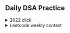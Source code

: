 ## Daily DSA Practice
<details><summary>2022 click </summary>
  <details><summary>January</summary>   
    
    
    
  [Day 1 Balloon Burst](/2022/Jan/Solution312.java)<br>
  [Day 2 Pairs of Songs With Total Durations Divisible by 60](/2022/Jan/Solution1010.java)<br>
  [Day 3 Find the Town Judge](/2022/Jan/Solution997.java)<br>
  [Day 4 Complement of Base 10 Integer](/2022/Jan/Solution1009.java)<br>
  [Day 5 Palindrome Partitioning](/2022/Jan/Solution131.java)<br>
  [Day 6 Car Pooling](/2022/Jan/Solution1094.java)<br>
  [Day 7 Linked List Random Node](/2022/Jan/Solution382.java)<br>
  [Day 8 Cherry Pickup II](/2022/Jan/Solution1463.java)<br>
  [Day 9  Robot Bounded In Circle](/2022/Jan/Solution1041.java)<br>
  [Day 10 Add Binary](/2022/Jan/Solution67.java)<br>
  [Day 11 Sum of Root To Leaf Binary Numbers](/2022/Jan/Solution1022.java)<br>
  [Day 12 Insert into a Binary Search Tree](/2022/Jan/Solution701.java)<br>
  [Day 13 Minimum Number of Arrows to Burst Balloons](/2022/Jan/Solution452.java)<br>
  [Day 14 String to Integer (atoi)](/2022/Jan/Solution8.java)<br>
  [Day 15 Jump Game IV](/2022/Jan/Solution1345.java)<br>
  [Day 16 Maximize Distance to Closest Person](/2022/Jan/Solution849.java)<br>
  [Day 17 Word Pattern](/2022/Jan/Solution290.java)<br>
  [Day 18 Can Place Flowers](/2022/Jan/Solution605.java)<br>
  [Day 19 Linked List Cycle II](/2022/Jan/Solution142.javaa)<br>
  [Day 20 Koko Eating Bananas](/2022/Jan/Solution875.java)<br>
  [Day 21 Gas Station](/2022/Jan/Solution134.java)<br>
  [Day 22 Stone Game IV](/2022/Jan/Solution1510.java)<br>
  [Day 23 Sequential Digits](/2022/Jan/Solution1291.java)<br>cd dcd
  [Day 24 Detect Capital](/2022/Jan/Solution520.java)<br>
  [Day 25 Valid Mountain Array](/2022/Jan/Solution941.java)<br>
  [Day 26 All Elements in Two Binary Search Trees](/2022/Jan/Solution1305.java)<br>
  [Day 27 Maximum XOR of Two Numbers in an Array](/2022/Jan/Solution421.java)<br>
  [Day 28 Design Add and Search Words Data Structure](/2022/Jan/Solution211.java)<br>
  [Day 29 Largest Rectangle in Histogram](/2022/Jan/Solution84.java)<br>
  [Day 30 Rotate Array](/2022/Jan/Solution189.java)<br>
  [Day 31 Richest Customer Wealth](/2022/Jan/Solution1672.java)<br>
  
 
  </details>
  
  
  
  <details><summary>February</summary>
    
    
    
    
    
    
    
   [Day 1 Best Time to Buy and Sell Stock](/2022/Feb/Solution121.java)<br>
    [Day 2 Find All Anagrams in a String](/2022/Feb/Solution438.java)<br>
    [Day 3 4Sum II](/2022/Feb/Solution454.java)<br>
    [Day 4 Contiguous Array](/2022/Feb/Solution525.java)<br>
    [Day 5 Merge k Sorted Lists](/2022/Feb/Solution23.java)<br>
    [Day 6 Remove Duplicates from Sorted Array II](/2022/Feb/Solution80.java)<br>
    [Day 7 Find the Difference](/2022/Feb/Solution389.java)<br>
    [Day 8 Add Digits](/2022/Feb/Solution258.java)<br>
    [Day 9 K-diff Pairs in an Array](/2022/Feb/Solution532.java)<br>
    [Day 10 Subarray Sum Equals K](/2022/Feb/Solution560.java)<br>
    [Day 11 Permutation in String](/2022/Feb/Solution567.java)<br>
    [Day 12 Word Ladder](/2022/Feb/Solution127.java)<br>
    [Day 13 Subsets](/2022/Feb/Solution78.java)<br>
    [Day 14 Maximum Depth of Binary Tree](/2022/Feb/Solution104.java)<br>
    [Day 15 Single Number](/2022/Feb/Solution136.java)<br>
    [Day 16 Swap Nodes in Pairs](/2022/Feb/Solution24.java)<br>
    [Day 17 Combination Sum](/2022/Feb/Solution39.java)<br>
    [Day 18 Remove K Digits](/2022/Feb/Solution402.java)<br>
    [Day 19 Minimize Deviation in Array](/2022/Feb/Solution1675.java)<br>
    [Day 20 Remove Covered Intervals](/2022/Feb/Solution1288.java)<br>
    [Day 21 Majority Element](/2022/Feb/Solution169.java)<br>
    [Day 22 Excel Sheet Column Number](/2022/Feb/Solution171.java)<br>
    [Day 23 Clone Graph](/2022/Feb/Solution133.java)<br>
    [Day 24 Sort List](/2022/Feb/Solution148.java)<br>
    [Day 25 Compare Version Numbers](/2022/Feb/Solution165.java)<br>
    [Day 26 Shortest Path Visiting All Nodes](/2022/Feb/Solution847.java)<br>
    [Day 27 Maximum Width of Binary Tree](/2022/Feb/Solution662.java)<br>
    [Day 28 Summary Ranges](/2022/Feb/Solution228.java)<br>
    
    
  </details>
  
  <details><summary>March</summary>  
    
    
    
  
  [Day 1 Counting Bits](/2022/March/Solution338.java)<br>
  [Day 2 Is Subsequence](/2022/March/Solution392.java)<br>
  [Day 3 Arithmetic Slices](/2022/March/Solution413.java)<br>
  [Day 4 Champagne Tower](/2022/March/Solution799.java)<br>
  [Day 5 Delete and Earn](/2022/March/Solution740.java)<br>
  [Day 6 Count All Valid Pickup and Delivery Options](/2022/March/Solution1359.java)<br>
  [Day 7 Merge Two Sorted Lists](/2022/March/Solution21.java)<br>
  [Day 8 Linked List Cycle](/2022/March/Solution141.java)<br>
  [Day 9 Remove Duplicates 2](/2022/March/Solution82.java)<br>
  [Day 10 Add Two Numbers](/2022/March/Solution2.java)<br>
  [Day 11 Rotate List](/2022/March/Solution61.java)<br>
  [Day 12 Copy List with Random Pointer](/2022/March/Solution138.java)<br>
  [Day 13 Valid Parenthesis](/2022/March/Solution20.java)<br>
  [Day 14 Simplify Path](/2022/March/Solution71.java)<br>
  [Day 15 Minimum Remove to Make Valid Parentheses](/2022/March/Solution1249.java)<br>
  [Day 16 Validate Stack Sequences](/2022/March/Solution946.java)<br>
  [Day 17 Score of Parentheses](/2022/March/Solution856.java)<br>
  [Day 18 Remove Duplicate Letters](/2022/March/Solution316.java)<br>
  [Day 19 Maximum Frequency Stack](/2022/March/Solution895.java)<br>
  [Day 20 Minimum Domino Rotations For Equal Row](/2022/March/Solution1007.java)<br>
  [Day 21 Partition Labels](/2022/March/Solution763.java)<br>
  [Day 22 Smallest String With A Given Numeric Value](/2022/March/Solution1663.java)<br>
  [Day 23 Broken Calculator](/2022/March/Solution991.java)<br>
  [Day 24 Boats to Save People](/2022/March/Solution881.java)<br>
  [Day 25 Two City Scheduling](/2022/March/Solution1029.java)<br>
  [Day 26 Binary Search](/2022/March/Solution704.java)<br>
  [Day 27 The K Weakest Rows in a Matrix](/2022/March/Solution1337.java)<br>
  [Day 28 Search in Rotated Sorted Array II](/2022/March/Solution81.java)<br>
  [Day 29 Find the Duplicate Number](/2022/March/Solution287.java)<br>
  [Day 30 Search a 2D Matrix](/2022/March/Solution74.java)<br>
  [Day 31 Split Array Largest Sum](/2022/March/Solution410.java)<br>
 
  </details>
  
  <details><summary>April</summary>

  [Day 1 Reverse String](/2022/April/Solution344.java)<br>
  [Day 2 Valid Palindrome II](/2022/April/Solution680.java)<br>
  [Day 3 Next Permutation](/2022/April/Solution31.java)<br>
  [Day 4 Swapping Nodes in a Linked List](/2022/April/Solution1721.java)<br>
  [Day 5 Container With Most Water](/2022/April/Solution11.java)<br>
  [Day 6 3Sum With Multiplicity](/2022/April/Solution923.java)<br>
  [Day 7 Last Stone Weight](/2022/April/Solution1046.java)<br>
  [Day 8 Kth Largest Element in a Stream](/2022/April/Solution703.java)<br>
  [Day 9 Top K Frequent Elements](/2022/April/Solution347.java)<br>
  [Day 10 Baseball Game](/2022/April/Solution682.java)<br>
  [Day 11 Shift 2D Grid](/2022/April/Solution1260.java)<br>
  [Day 12 Game of Life](/2022/April/Solution289.java)<br>
  [Day 13 Spiral Matrix II](/2022/April/Solution59.java)<br>
  [Day 14 Search in a Binary Search Tree](/2022/April/Solution700.java)<br>
  [Day 15 Trim a Binary Search Tree](/2022/April/Solution669.java)<br>
  [Day 16 Convert BST to Greater Tree](/2022/April/Solution538.java)<br>
  [Day 17 Increasing Order Search Tree](/2022/April/Solution897.java)<br>
  [Day 18 Kth Smallest Element in a BST](/2022/April/Solution230.java)<br>
  [Day 19 Recover Binary Search Tree](/2022/April/Solution99.java)<br>
  [Day 20 Binary Search Tree Iterator](/2022/April/Solution173.java)<br>
  [Day 21 Design HashSet](/2022/April/Solution705.java)<br>
  [Day 22 Design HashMap](/2022/April/Solution706.java)<br>
  [Day 23 Encode and Decode TinyURL](/2022/April/Solution535.java)<br>
  [Day 24 Design Underground System](/2022/April/Solution1396.java)<br>
  [Day 25 Peeking Iterator](/2022/April/Solution284.java)<br>
  [Day 26 Min Cost to Connect All Points](/2022/April/Solution1584.java)<br>
  [Day 27 Smallest String With Swaps](/2022/April/Solution1202.java)<br>
  [Day 28 Path With Minimum Effort](/2022/April/Solution1631.java)<br>
  [Day 29 Is Graph Bipartite?](/2022/April/Solution785.java)<br>
  [Day 30 Evaluate Division](/2022/April/Solution399.java)<br>

  </details>


  <details><summary>May</summary>

  [Day 1 Backspace String Compare](/2022/May/Solution844.java)<br>
  [Day 2 Sort Array By Parity](/2022/May/Solution905.java)<br>
  [Day 3 Shortest Unsorted Continuous Subarray](/2022/May/Solution581.java)<br>
  [Day 4 Max Number of K-Sum Pairs](/2022/May/Solution1679.java)<br>
  [Day 5 Implement Stack using Queues](/2022/May/Solution225.java)<br>
  [Day 6 Remove All Adjacent Duplicates in String II](/2022/May/Solution1209.java)<br>
  [Day 7 132 Pattern](/2022/May/Solution456.java)<br>
  [Day 8 Flatten Nested List Iterator](/2022/May/Solution341.java)<br>
  [Day 9 Letter Combinations of a Phone Number](/2022/May/Solution17.java)<br>
  [Day 10 Combination Sum III](/2022/May/Solution216.java)<br>
  [Day 11 Count Sorted Vowel Strings](/2022/May/Solution1641.java)<br>
  [Day 12 Permutations II](/2022/May/Solution47.java)<br>
  [Day 13 Populating Next Right Pointers in Each Node II](/2022/May/Solution117.java)<br>
  [Day 14 Network Delay Time](/2022/May/Solution743.java)<br>
  [Day 15 Deepest Leaves Sum](/2022/May/Solution1302.java)<br>
  [Day 16 Shortest Path in Binary Matrix](/2022/May/Solution1091.java)<br>
  [Day 17 Find a Corresponding Node of a Binary Tree in a Clone of That Tree](/2022/May/Solution1379.java)<br>
  [Day 18 Critical Connections in a Network](/2022/May/Solution1192.java)<br>
  [Day 19 Longest Increasing Path in a Matrix](/2022/May/Solution329.java)<br>
  [Day 20 Unique Paths II](/2022/May/Solution63.java)<br>
  [Day 21 Coin Change](/2022/May/Solution322.java)<br>
  [Day 22 Palindromic Substrings](/2022/May/Solution647.java)<br>
  [Day 23 Ones and Zeroes](/2022/May/Solution474.java)<br>
  [Day 24 Longest Valid Parentheses](/2022/May/Solution32.java)<br>
  [Day 25 Russian Doll Envelopes](/2022/May/Solution354.java)<br>
  [Day 26 Number of 1 Bits](/2022/May/Solution191.java)<br>
  [Day 27 Number of Steps to Reduce a Number to Zero](/2022/May/Solution1342.java)<br>
  [Day 28 Missing Number](/2022/May/Solution268.java)<br>
  [Day 29 Maximum Product of Word Lengths](/2022/May/Solution318.java)<br>
  [Day 30 Divide Two Integers](/2022/May/Solution29.java)<br>
  [Day 31 Check If a String Contains All Binary Codes of Size K](/2022/May/Solution1461.java)<br>


  </details>

  <details><summary>June</summary>

  [Day 1 Running Sum of 1d Array](/2022/June/Solution1480.java)<br>
  [Day 2 Transpose Matrix](/2022/June/Solution867.java)<br>
  [Day 3 Range Sum Query 2D - Immutable](/2022/June/Solution304.java)<br>

    
  </details>
  <details><summary>GFG PRACTICE</summary>
    
    
  [Practice](/2022/GFG/GFG_PRACT.md)
  </details>

</details>

<details><summary>Leetcode weekly contest</summary>
  
  
  
  [Weekly Contest 273](/Contests/Weekly/Week273.md)&nbsp;&nbsp;&nbsp;&nbsp;&nbsp;[Biweekly Contest 68](/Contests/Biweekly/Week68.md)<br>
  [Weekly Contest 274](/Contests/Weekly/Week274.md)&nbsp;&nbsp;&nbsp;&nbsp;&nbsp;[Biweekly Contest 69](/Contests/Biweekly/Week69.md)<br>
  [Weekly Contest 275](/Contests/Weekly/Week275.md)&nbsp;&nbsp;&nbsp;&nbsp;&nbsp;[Biweekly Contest 70](/Contests/Biweekly/Week70.md)<br>
  [Weekly Contest 276](/Contests/Weekly/Week276.md)&nbsp;&nbsp;&nbsp;&nbsp;&nbsp;[Biweekly Contest 71](/Contests/Biweekly/Week71.md)<br>
  [Weekly Contest 277](/Contests/Weekly/Week277.md)&nbsp;&nbsp;&nbsp;&nbsp;&nbsp;[Biweekly Contest 72](/Contests/Biweekly/Week72.md)<br>
  [Weekly Contest 278](/Contests/Weekly/Week278.md)&nbsp;&nbsp;&nbsp;&nbsp;&nbsp;[Biweekly Contest 73](/Contests/Biweekly/Week73.md)<br>
  [Weekly Contest 279](/Contests/Weekly/Week279.md)&nbsp;&nbsp;&nbsp;&nbsp;&nbsp;[Biweekly Contest 74](/Contests/Biweekly/Week74.md)<br>
  [Weekly Contest 280](/Contests/Weekly/Week280.md)&nbsp;&nbsp;&nbsp;&nbsp;&nbsp;[Biweekly Contest 75](/Contests/Biweekly/Week75.md)<br>
  [Weekly Contest 281](/Contests/Weekly/Week281.md)&nbsp;&nbsp;&nbsp;&nbsp;&nbsp;[Biweekly Contest 75](/Contests/Biweekly/Week76.md)<br>
  [Weekly Contest 282](/Contests/Weekly/Week282.md)&nbsp;&nbsp;&nbsp;&nbsp;&nbsp;[Biweekly Contest 75](/Contests/Biweekly/Week77.md)<br>
  [Weekly Contest 283](/Contests/Weekly/Week283.md)&nbsp;&nbsp;&nbsp;&nbsp;&nbsp;[Biweekly Contest 75](/Contests/Biweekly/Week78.md)<br>
  [Weekly Contest 284](/Contests/Weekly/Week284.md)&nbsp;&nbsp;&nbsp;&nbsp;&nbsp;[Biweekly Contest 75](/Contests/Biweekly/Week79.md)<br>
  [Weekly Contest 285](/Contests/Weekly/Week285.md)<br>
  [Weekly Contest 286](/Contests/Weekly/Week286.md)<br>
  



</details>
